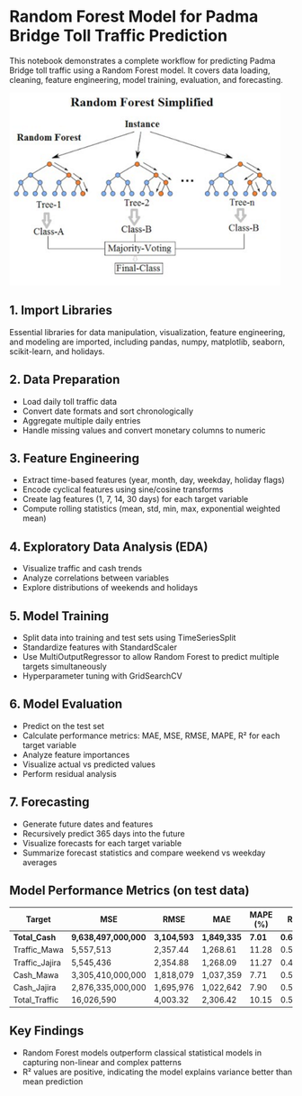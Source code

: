 # Random Forest Model for Padma Bridge Toll Traffic Prediction

This notebook demonstrates a complete workflow for predicting Padma Bridge toll traffic using a Random Forest model. It covers data loading, cleaning, feature engineering, model training, evaluation, and forecasting.

![alt text](image.png)

## 1. Import Libraries
Essential libraries for data manipulation, visualization, feature engineering, and modeling are imported, including pandas, numpy, matplotlib, seaborn, scikit-learn, and holidays.

## 2. Data Preparation
- Load daily toll traffic data
- Convert date formats and sort chronologically
- Aggregate multiple daily entries
- Handle missing values and convert monetary columns to numeric

## 3. Feature Engineering
- Extract time-based features (year, month, day, weekday, holiday flags)
- Encode cyclical features using sine/cosine transforms
- Create lag features (1, 7, 14, 30 days) for each target variable
- Compute rolling statistics (mean, std, min, max, exponential weighted mean)

## 4. Exploratory Data Analysis (EDA)
- Visualize traffic and cash trends
- Analyze correlations between variables
- Explore distributions of weekends and holidays

## 5. Model Training
- Split data into training and test sets using TimeSeriesSplit
- Standardize features with StandardScaler
- Use MultiOutputRegressor to allow Random Forest to predict multiple targets simultaneously
- Hyperparameter tuning with GridSearchCV

## 6. Model Evaluation
- Predict on the test set
- Calculate performance metrics: MAE, MSE, RMSE, MAPE, R² for each target variable
- Analyze feature importances
- Visualize actual vs predicted values
- Perform residual analysis

## 7. Forecasting
- Generate future dates and features
- Recursively predict 365 days into the future
- Visualize forecasts for each target variable
- Summarize forecast statistics and compare weekend vs weekday averages

## Model Performance Metrics (on test data)

| Target         | MSE            | RMSE           | MAE           | MAPE (%) | R²    |
|---------------|----------------|----------------|---------------|----------|-------|
| **Total_Cash**| **9,638,497,000,000** | **3,104,593**    | **1,849,335**     | **7.01**     | **0.620** |
| Traffic_Mawa  | 5,557,513      | 2,357.44       | 1,268.61      | 11.28    | 0.559 |
| Traffic_Jajira| 5,545,436      | 2,354.88       | 1,268.09      | 11.27    | 0.428 |
| Cash_Mawa     | 3,305,410,000,000 | 1,818,079    | 1,037,359     | 7.71     | 0.584 |
| Cash_Jajira   | 2,876,335,000,000 | 1,695,976    | 1,022,642     | 7.90     | 0.517 |
| Total_Traffic | 16,026,590     | 4,003.32       | 2,306.42      | 10.15    | 0.511 |

## Key Findings
- Random Forest models outperform classical statistical models in capturing non-linear and complex patterns
- R² values are positive, indicating the model explains variance better than mean prediction